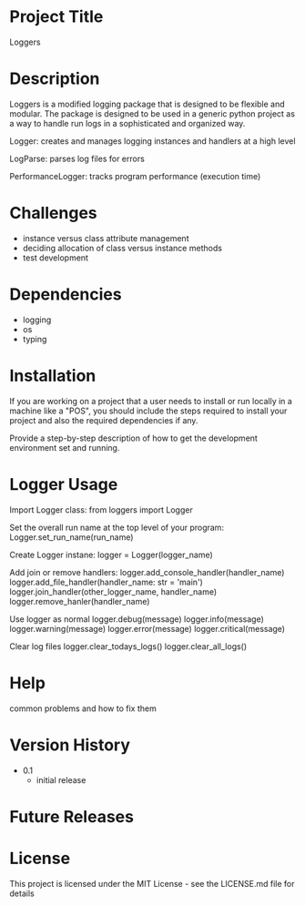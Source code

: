 # Project Title
Loggers

# Description
Loggers is a modified logging package that is designed to be flexible and modular.
The package is designed to be used in a generic python project as a way to handle run logs in a
sophisticated and organized way.

Logger: creates and manages logging instances and handlers at a high level

LogParse: parses log files for errors

PerformanceLogger: tracks program performance (execution time)

# Challenges
- instance versus class attribute management
- deciding allocation of class versus instance methods
- test development

# Dependencies
- logging
- os
- typing

# Installation
If you are working on a project that a user needs to install or run locally in a machine like a "POS", you should include the steps required to install your project and also the required dependencies if any.

Provide a step-by-step description of how to get the development environment set and running.

# Logger Usage
Import Logger class:
from loggers import Logger

Set the overall run name at the top level of your program:
Logger.set_run_name(run_name)

Create Logger instane:
logger = Logger(logger_name)

Add join or remove handlers:
logger.add_console_handler(handler_name)
logger.add_file_handler(handler_name: str = 'main')
logger.join_handler(other_logger_name, handler_name)
logger.remove_hanler(handler_name)

Use logger as normal
logger.debug(message)
logger.info(message)
logger.warning(message)
logger.error(message)
logger.critical(message)

Clear log files
logger.clear_todays_logs()
logger.clear_all_logs()

# Help
common problems and how to fix them

# Version History
- 0.1 
    - initial release

# Future Releases

# License
This project is licensed under the MIT License - see the LICENSE.md file for details